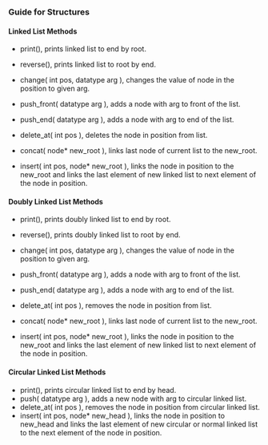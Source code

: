 ### Guide for Structures

#### Linked List Methods

- print(), prints linked list to end by root.

- reverse(), prints linked list to root by end.

- change( int pos, datatype arg ), changes the value of node in the position to given arg.

- push_front( datatype arg ), adds a node with arg to front of the list.

- push_end( datatype arg ), adds a node with arg to end of the list.

- delete_at( int pos ), deletes the node in position from list. 

- concat( node* new_root ), links last node of current list to the new_root.

- insert( int pos, node* new_root ), links the node in position to the new_root and links the last element of new linked list to next element of the node in position.

#### Doubly Linked List Methods


- print(), prints doubly linked list to end by root.

- reverse(), prints doubly linked list to root by end.

- change( int pos, datatype arg ), changes the value of node in the position to given arg.

- push_front( datatype arg ), adds a node with arg to front of the list.

- push_end( datatype arg ), adds a node with arg to end of the list.

- delete_at( int pos ), removes the node in position from list. 

- concat( node* new_root ), links last node of current list to the new_root.

- insert( int pos, node* new_root ), links the node in position to the new_root and links the last element of new linked list to next element of the node in position.


#### Circular Linked List Methods

- print(), prints circular linked list to end by head.
- push( datatype arg ), adds a new node with arg to circular linked list.
- delete_at( int pos ), removes the node in position from circular linked list.
- insert( int pos, node* new_head ), links the node in position to new_head and links the last element of new circular or normal linked list to the next element of the node in position. 